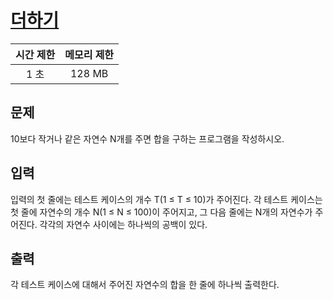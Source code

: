 # [더하기](https://www.acmicpc.net/problem/9085)

| 시간 제한 | 메모리 제한 |
| :-------: | :---------: |
| 1 초      | 128 MB      |

## 문제

10보다 작거나 같은 자연수 N개를 주면 합을 구하는 프로그램을 작성하시오.


## 입력

입력의 첫 줄에는 테스트 케이스의 개수 T(1 ≤ T ≤ 10)가 주어진다. 각 테스트 케이스는 첫 줄에 자연수의 개수 N(1 ≤ N ≤ 100)이 주어지고, 그 다음 줄에는 N개의 자연수가 주어진다. 각각의 자연수 사이에는 하나씩의 공백이 있다.


## 출력

각 테스트 케이스에 대해서 주어진 자연수의 합을 한 줄에 하나씩 출력한다.

